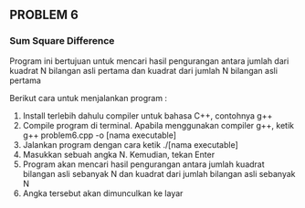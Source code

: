## PROBLEM 6
### Sum Square Difference

Program ini bertujuan untuk mencari hasil pengurangan antara jumlah dari kuadrat N bilangan asli pertama dan kuadrat dari jumlah N bilangan asli pertama

Berikut cara untuk menjalankan program :
1. Install terlebih dahulu compiler untuk bahasa C++, contohnya g++
2. Compile program di terminal. Apabila menggunakan compiler g++, ketik g++ problem6.cpp -o [nama executable]
3. Jalankan program dengan cara ketik ./[nama executable]
4. Masukkan sebuah angka N. Kemudian, tekan Enter
5. Program akan mencari hasil pengurangan antara jumlah kuadrat bilangan asli sebanyak N dan kuadrat dari jumlah bilangan asli sebanyak N
6. Angka tersebut akan dimunculkan ke layar